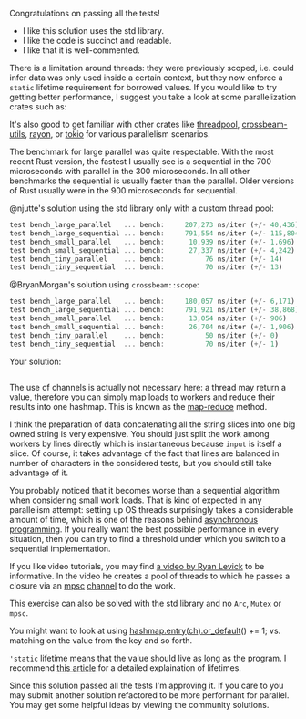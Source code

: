 Congratulations on passing all the tests!

 * I like this solution uses the std library.
 * I like the code is succinct and readable.
 * I like that it is well-commented.

There is a limitation around threads: they were previously scoped, i.e. could
infer data was only used inside a certain context, but they now enforce a
`static` lifetime requirement for borrowed values. If you would like to try
getting better performance, I suggest you take a look at some parallelization
crates such as:

It's also good to get familiar with other crates like
[threadpool](https://crates.io/crates/threadpool),
[crossbeam-utils](https://crates.io/crates/crossbeam-utils),
[rayon](https://crates.io/crates/rayon), or
[tokio](https://crates.io/crates/tokio) for various parallelism scenarios.

The benchmark for large parallel was quite respectable. With the most recent
Rust version, the fastest I usually see is a sequential in the 700 microseconds
with parallel in the 300 microseconds. In all other benchmarks the sequential
is usually faster than the parallel. Older versions of Rust usually were in the
900 microseconds for sequential.

@njutte's solution using the std library only with a custom thread pool:

```rust
test bench_large_parallel   ... bench:     207,273 ns/iter (+/- 40,436)
test bench_large_sequential ... bench:     791,554 ns/iter (+/- 115,804)
test bench_small_parallel   ... bench:      10,939 ns/iter (+/- 1,696)
test bench_small_sequential ... bench:      27,337 ns/iter (+/- 4,242)
test bench_tiny_parallel    ... bench:          76 ns/iter (+/- 14)
test bench_tiny_sequential  ... bench:          70 ns/iter (+/- 13)
```

@BryanMorgan's solution using `crossbeam::scope`:

```rust
test bench_large_parallel   ... bench:     180,057 ns/iter (+/- 6,171)
test bench_large_sequential ... bench:     791,921 ns/iter (+/- 38,868)
test bench_small_parallel   ... bench:      13,054 ns/iter (+/- 906)
test bench_small_sequential ... bench:      26,704 ns/iter (+/- 1,906)
test bench_tiny_parallel    ... bench:          50 ns/iter (+/- 0)
test bench_tiny_sequential  ... bench:          70 ns/iter (+/- 1)
```

Your solution:

```rust

```

The use of channels is actually not necessary here: a thread may return a
value, therefore you can simply map loads to workers and reduce their results
into one hashmap. This is known as the
[map-reduce](https://en.wikipedia.org/wiki/MapReduce) method.

I think the preparation of data concatenating all the string slices into one
big owned string is very expensive. You should just split the work among
workers by lines directly which is instantaneous because `input` is itself a
slice. Of course, it takes advantage of the fact that lines are balanced in
number of characters in the considered tests, but you should still take
advantage of it.

You probably noticed that it becomes worse than a sequential algorithm when
considering small work loads. That is kind of expected in any parallelism
attempt: setting up OS threads surprisingly takes a considerable amount of
time, which is one of the reasons behind [asynchronous
programming](https://rust-lang.github.io/async-book/). If you really want the
best possible performance in every situation, then you can try to find a
threshold under which you switch to a sequential implementation.

If you like video tutorials, you may find [a video by Ryan
Levick](https://www.youtube.com/watch?v=2mwwYbBRJSo) to be informative. In the
video he creates a pool of threads to which he passes a closure via an
[mpsc](https://doc.rust-lang.org/std/sync/mpsc/)
[channel](https://doc.rust-lang.org/std/sync/mpsc/fn.channel.html) to do the
work.

This exercise can also be solved with the std library and no `Arc`, `Mutex` or `mpsc`.

You might want to look at using
[hashmap.entry(ch).or_default](https://doc.rust-lang.org/std/collections/hash_map/enum.Entry.html#method.or_default)()
+= 1; vs. matching on the value from the key and so forth.

`'static` lifetime means that the value should live as long as the program. I
recommend [this
article](https://fasterthanli.me/articles/i-am-a-java-csharp-c-or-cplusplus-dev-time-to-do-some-rust)
for a detailed explaination of lifetimes.

Since this solution passed all the tests I'm approving it. If you care to you
may submit another solution refactored to be more performant for parallel. You
may get some helpful ideas by viewing the community solutions.
